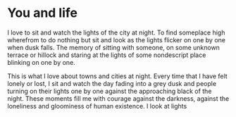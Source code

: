 # You and life

I love to sit and watch the lights of the city at night. To find someplace high wherefrom to do nothing but sit and look as the lights flicker on one by one when dusk falls. The memory of sitting with someone, on some unknown terrace or hillock and staring at the lights of some nondescript place blinking on one by one.

This is what I love about towns and cities at night. Every time that I have felt lonely or lost, I sit and watch the day fading into a grey dusk and people turning on their lights one by one against the approaching black of the night. These moments fill me with courage against the darkness, against the loneliness and gloominess of human existence. I look at lights